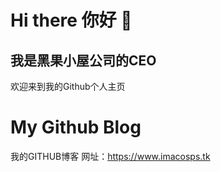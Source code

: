 # Hi there 你好 👋
## 我是黑果小屋公司的CEO
欢迎来到我的Github个人主页

# My Github Blog
我的GITHUB博客 网址：https://www.imacosps.tk
